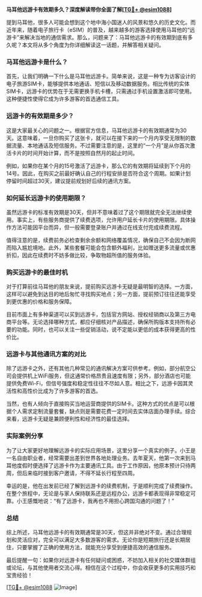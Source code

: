 **马耳他远游卡有效期多久？深度解读带你全面了解[[TG💪+ @esim1088](https://t.me/s/esim1088)]**

提到马耳他，很多人可能会想到这个地中海小国迷人的风景和悠久的历史文化。而近年来，随着电子旅行卡（eSIM）的普及，越来越多的游客选择使用马耳他的“远游卡”来解决当地的通信需求。那么，问题来了：马耳他远游卡的有效期到底有多久呢？本文将从多个角度为你详细解读这一话题，并解答相关疑问。

### 马耳他远游卡是什么？

首先，让我们明确一下什么是马耳他远游卡。简单来说，这是一种专为访客设计的电子旅游SIM卡，能够提供本地通话、短信以及移动数据服务。相比传统的实体SIM卡，远游卡的优势在于无需更换手机卡槽，只需通过手机设置激活即可使用。这种便捷性使得它成为许多游客的首选通信工具。

### 远游卡的有效期是多少？

这是大家最关心的问题之一。根据官方信息，马耳他远游卡的有效期通常为30天。这意味着，一旦你购买了这张卡，就可以在接下来的一个月内享受无限制的数据流量、本地通话及短信服务。不过需要注意的是，这里的“一个月”是从你首次激活卡片的时间开始计算，而不是按照自然月的起止时间。

例如，如果你在某个月的15号激活了远游卡，那么它的有效期将延续到下个月的14号。因此，在购买之前最好确认自己的行程安排是否符合这个周期。如果计划停留时间超过30天，建议提前规划好后续的通讯方案。

### 如何延长远游卡的使用期限？

虽然远游卡的标准有效期是30天，但并不意味着过了这个期限就完全无法继续使用。事实上，有些服务商提供了续费选项，允许用户延长卡片的使用期限。具体操作方法可能因平台而异，但一般需要登录账户并通过在线支付完成续费流程。

值得注意的是，续费前务必检查剩余余额和网络覆盖情况，确保自己不会因为断网而陷入尴尬境地。此外，某些套餐可能会包含额外福利，比如赠送更多流量或优惠折扣，因此在续费时不妨多做比较，争取物超所值的服务体验。

### 购买远游卡的最佳时机

对于打算前往马耳他的朋友来说，提前购买远游卡无疑是最明智的选择。一方面，这样可以避免到达目的地后匆忙寻找购买地点；另一方面，提前预订往往还能享受到更优惠的价格和服务保障。

目前市面上有多种渠道可以买到远游卡，包括官方网站、授权经销商以及第三方电商平台等。无论选择哪种方式，都应仔细核对产品描述，确保所购版本支持所有必要的功能。同时，也可以关注一些促销活动，说不定能以更低的成本获得更高的性价比。

### 远游卡与其他通讯方案的对比

除了远游卡之外，还有其他几种常见的通讯解决方案可供参考。例如，部分航空公司会提供机上WiFi服务，但这通常价格昂贵且速度有限；另外，部分酒店也可能提供免费Wi-Fi，但信号强度和稳定性往往不尽如人意。相比之下，远游卡因其灵活性和高性价比成为了许多游客的首选。

当然，也有人倾向于直接购买当地运营商提供的SIM卡。这种方式的优点是可以根据个人需求定制流量套餐，缺点则是需要花费一定时间去实体店面办理手续。综合来看，远游卡无疑是兼顾便利性和经济性的最佳选择。

### 实际案例分享

为了让大家更好地理解远游卡的实际应用场景，这里分享一个真实的例子。小王是一名自由职业者，经常需要出差到世界各地处理业务。去年夏天，他第一次来到马耳他度假时便选择了远游卡作为主要通讯工具。由于工作原因，他原本预计只待两周，但后来临时接到客户邀请，不得不延长行程至四周。

幸运的是，他在出发前已经了解到远游卡的续费机制，于是顺利完成了续费操作。在整个旅程中，无论是与家人保持联系还是远程办公，远游卡都表现得非常稳定可靠。小王感慨地说：“有了远游卡，我再也不用担心跨国沟通的问题了！”

### 总结

综上所述，马耳他远游卡的有效期通常是30天，但这并非绝对不变。通过合理规划和灵活应对，完全可以满足大多数游客的需求。无论你是短期旅行还是长期居住，只要掌握了正确的使用方法，就能充分享受到便捷高效的通信服务。

最后提醒一句：如果你对远游卡有任何疑问或困惑，不妨加入相关的社交媒体群组或论坛，与其他使用者交流心得。相信在这个过程中，你会收获更多的实用技巧和宝贵经验！

[[TG💪+ @esim1088](https://t.me/s/esim1088) ![Image](https://i.postimg.cc/4NQfJmqS/Snipaste-2025-05-13-00-14-12.png)]